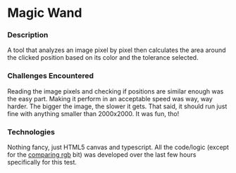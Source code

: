# Magic Wand

### Description

A tool that analyzes an image pixel by pixel then calculates the area around the clicked position based on its color and the tolerance selected.

### Challenges Encountered

Reading the image pixels and checking if positions are similar enough was the easy part. Making it perform in an acceptable speed was way, way harder. The bigger the image, the slower it gets. That said, it should run just fine with anything smaller than 2000x2000. It was fun, tho!

### Technologies

Nothing fancy, just HTML5 canvas and typescript. All the code/logic (except for the <a target='_blank' href='https://github.com/antimatter15/rgb-lab'>comparing rgb</a> bit) was developed over the last few hours specifically for this test.